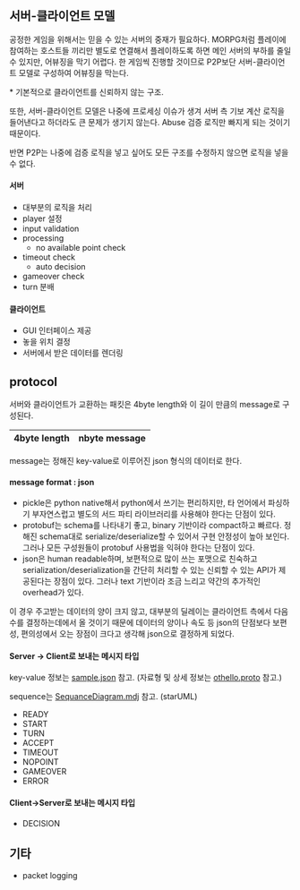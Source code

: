 

## 서버-클라이언트 모델

공정한 게임을 위해서는 믿을 수 있는 서버의 중재가 필요하다. MORPG처럼 플레이에 참여하는 호스트들 끼리만 별도로 연결해서 플레이하도록 하면 메인 서버의 부하를 줄일 수 있지만, 어뷰징을 막기 어렵다. 한 게임씩 진행할 것이므로 P2P보단 서버-클라이언트 모델로 구성하여 어뷰징을 막는다.

\* 기본적으로 클라이언트를 신뢰하지 않는 구조.



또한, 서버-클라이언트 모델은 나중에 프로세싱 이슈가 생겨 서버 측 기보 계산 로직을 들어낸다고 하더라도 큰 문제가 생기지 않는다. Abuse 검증 로직만 빠지게 되는 것이기 때문이다.

반면 P2P는 나중에 검증 로직을 넣고 싶어도 모든 구조를 수정하지 않으면 로직을 넣을 수 없다.



#### 서버

- 대부분의 로직을  처리
- player 설정
- input validation
- processing
     - no available point check
- timeout check
     - auto decision
- gameover check
- turn 분배



#### 클라이언트

- GUI 인터페이스 제공
- 놓을 위치 결정
- 서버에서 받은 데이터를 렌더링



## protocol

서버와 클라이언트가 교환하는 패킷은 4byte length와 이 길이 만큼의 message로 구성된다. 

| 4byte length | nbyte message |
| ------ | ------- |

message는 정해진 key-value로 이루어진 json 형식의 데이터로 한다.

#### message format : json

- pickle은 python native해서 python에서 쓰기는 편리하지만, 타 언어에서 파싱하기 부자연스럽고 별도의 서드 파티 라이브러리를 사용해야 한다는 단점이 있다.
- protobuf는 schema를 나타내기 좋고, binary 기반이라 compact하고 빠르다. 정해진 schema대로 serialize/deserialize할 수 있어서 구현 안정성이 높아 보인다. 그러나 모든 구성원들이 protobuf 사용법을 익혀야 한다는 단점이 있다.
- json은 human readable하며, 보편적으로 많이 쓰는 포맷으로 친숙하고 serialization/deserialization을 간단히 처리할 수 있는 신뢰할 수 있는 API가 제공된다는 장점이 있다. 그러나 text 기반이라 조금 느리고 약간의 추가적인 overhead가 있다.

이 경우 주고받는 데이터의 양이 크지 않고, 대부분의 딜레이는 클라이언트 측에서 다음 수를 결정하는데에서 올 것이기 때문에 데이터의 양이나 속도 등 json의 단점보다 보편성, 편의성에서 오는 장점이 크다고 생각해 json으로 결정하게 되었다.



#### Server -> Client로 보내는 메시지 타입

key-value  정보는 [sample.json](https://github.com/umbum/othello-with-RL/blob/master/sample.json) 참고. (자료형 및 상세 정보는 [othello.proto](https://github.com/umbum/othello-with-RL/blob/master/othello.proto) 참고.)

sequence는 [SequanceDiagram.mdj](https://github.com/umbum/othello-with-RL/blob/master/SequenceDiagram.mdj)  참고. (starUML)

- READY
- START
- TURN
- ACCEPT
- TIMEOUT
- NOPOINT
- GAMEOVER
- ERROR



#### Client->Server로 보내는 메시지 타입

- DECISION



## 기타

- packet logging
